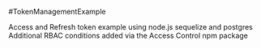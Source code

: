 #TokenManagementExample

Access and Refresh token example using node.js sequelize and postgres
Additional RBAC conditions added via the Access Control npm package
